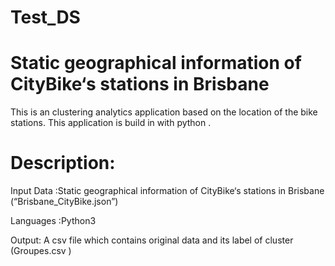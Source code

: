 # Test_DS
# Static geographical information of CityBike‘s stations in Brisbane
This is an clustering analytics application based on the location of the bike stations. This application is build in with python .

# Description:
Input Data :Static geographical information of CityBike‘s stations in Brisbane (“Brisbane_CityBike.json”)

Languages :Python3

Output: A csv file which contains original data and its label of cluster (Groupes.csv )

